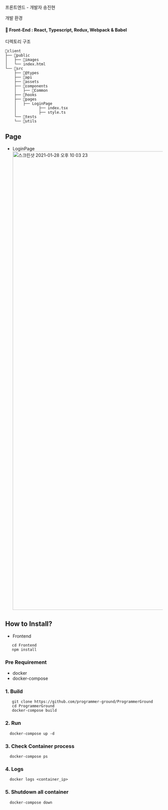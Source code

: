 프론트엔드 - 개발자 송진현

개발 환경
#### 📘 Front-End : React, Typescript, Redux, Webpack & Babel

디렉토리 구조
  ```
  📁client  
  ├── 📁public
  │   ├── 📁images    
  │   └── index.html
  └── 📁src
      ├── 📁@types
      ├── 📁api
      ├── 📁assets
      ├── 📁components  
      │   ├── 📁Common 
      ├── 📁hooks
      ├── 📁pages
      │   ├── LoginPage
      │          ├── index.tsx
      │          ├── style.ts
      └── 📁tests
      └── 📁utils
  ```
## Page
- LoginPage 
  <img width="1464" alt="스크린샷 2021-01-28 오후 10 03 23" src="https://user-images.githubusercontent.com/22065725/106142810-4b959080-61b5-11eb-8765-caa947cfdd77.png">
  
## How to Install?
- Frontend 
```
   cd Frontend
   npm install
```
### Pre Requirement
- docker
- docker-compose

### 1. Build
```
   git clone https://github.com/programmer-ground/ProgrammerGround
   cd ProgrammerGround
   docker-compose build
```

### 2. Run
```
  docker-compose up -d
```

### 3. Check Container process
```
  docker-compose ps
```


### 4. Logs
```
  docker logs <container_ip>
```

### 5. Shutdown all container
```
  docker-compose down
```
